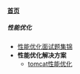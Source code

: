 
#### [首页](?file=home-首页)

##### 性能优化
- [性能优化面试题集锦](?file=001-性能优化/001-性能优化面试题集锦 "性能优化面试题集锦")
- **性能优化解决方案**
    - [tomcat性能优化](?file=001-性能优化/002-性能优化解决方案/0021-tomcat性能优化 "tomcat性能优化")